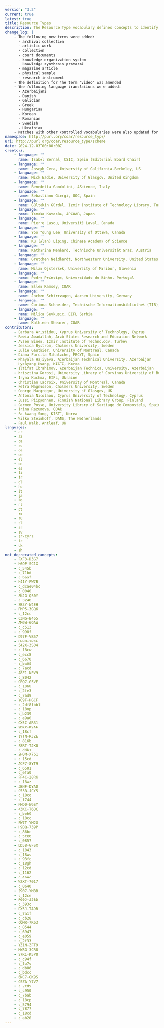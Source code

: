 ```yaml
---
version: "3.2"
current: true
latest: true
title: Resource Types
description: The Resource Type vocabulary defines concepts to identify the genre of a resource. Such resources, like publications, research data, audio and video objects, are typically deposited in institutional and thematic repositories or published in ejournals. This vocabulary supports a hierarchical model that relates narrower and broader concepts. Multilingual labels regard regional distinctions in language and term. Concepts of this vocabulary are mapped with terms and concepts of similar vocabularies and dictionaries.
change_log: |
    - The following new terms were added:
      - archival collection
      - artistic work
      - collection
      - court documents
      - knowledge organization system
      - knowledge synthesis protocol
      - magazine article
      - physical sample
      - research instrument
    - The definition for the term "video" was amended
    - The following language translations were added:
      - Azerbaijani
      - Danish
      - Galician
      - Greek
      - Hungarian
      - Korean
      - Romanian
      - Swedish
      - Ukrainian
    - Matches with other controlled vocabularies were also updated for all terms
namespace: http://purl.org/coar/resource_type/
uri: http://purl.org/coar/resource_type/scheme
date: 2024-12-03T00:00:00Z
creators:
    - language: ""
      name: Isabel Bernal, CSIC, Spain (Editorial Board Chair)
    - language: ""
      name: Joseph Cera, University of California-Berkeley, US
    - language: ""
      name: Mick Eadie, University of Glasgow, United Kingdom
    - language: ""
      name: Benedetta Gandolini, 4Science, Italy
    - language: ""
      name: Sebastiano Giorgi, UOC, Spain
    - language: ""
      name: Gültekin Gürdal, Izmir Institute of Technology Library, Turkey
    - language: ""
      name: Tomoko Kataoka, JPCOAR, Japan
    - language: ""
      name: Pierre Lasou, Université Laval, Canada
    - language: ""
      name: Yoo Young Lee, University of Ottawa, Canada
    - language: ""
      name: Ku (Alan) Liping, Chinese Academy of Science
    - language: ""
      name: Katharina Menhard, Technische Universität Graz, Austria
    - language: ""
      name: Gretchen Neidhardt, Northwestern University, United States
    - language: ""
      name: Milan Ojsteršek, University of Maribor, Slovenia
    - language: ""
      name: Pedro Príncipe, Universidade do Minho, Portugal
    - language: ""
      name: Ellen Ramsey, COAR
    - language: ""
      name: Jochen Schirrwagen, Aachen University, Germany
    - language: ""
      name: Corinna Schneider, Technische Informationsbibliothek (TIB), Germany
    - language: ""
      name: Milica Sevkusic, EIFL Serbia
    - language: ""
      name: Kathleen Shearer, COAR
contributors:
    - Barbara Aristidou, Cyprus University of Technology, Cyprus
    - Rawia Awadallah, Arab States Research and Education Network
    - Aysen Binen, Izmir Institute of Technology, Turkey
    - Jessica Byström, Chalmers University, Sweden
    - Julie Gauthier, University of Montreal, Canada
    - Diana Furcila Mihalache, FECYT, Spain
    - Khayala Hajiyeva, Azerbaijan Technical University, Azerbaijan
    - Hyekyong Hwang, KISTI, Korea
    - Iltifat Ibrahimov, Azerbaijan Technical University, Azerbaijan
    - Krisztina Korosi, University Library of Corvinus University of Budapest, Hungary
    - Iryna Kuchma, EIFL, Ukraine
    - Christian Lacroix, University of Montreal, Canada
    - Petra Magnusson, Chalmers University, Sweden
    - George Macgregor, University of Glasgow, UK
    - Antonia Nicolaou, Cyprus University of Technology, Cyprus
    - Jussi Piipponnen, Finnish National Library Group, Finland
    - Carmen Posse, University Library of Santiago de Compostela, Spain
    - Irina Razumova, COAR
    - Sa-kwang Song, KISTI, Korea
    - Wilko Steinhoff, DANS, The Netherlands
    - Paul Walk, Antleaf, UK
languages:
    - ar
    - az
    - ca
    - cs
    - da
    - de
    - el
    - en
    - es
    - fi
    - fr
    - gl
    - hu
    - it
    - ja
    - ko
    - nl
    - pt
    - ro
    - ru
    - sl
    - sr
    - sv
    - sr-cyrl
    - tr
    - uk
    - zh
not_deprecated_concepts:
    - FXF3-D3G7
    - H6QP-SC1X
    - c_545b
    - c_71bd
    - c_baaf
    - H41Y-FW7B
    - c_dcae04bc
    - c_0040
    - 8KJG-QS0Y
    - c_3248
    - SB3Y-W4EH
    - RMP5-3GQ6
    - c_12cc
    - 63NG-B465
    - AM6W-6QAW
    - c_c513
    - c_998f
    - D97F-VB57
    - QH80-2R4E
    - 542X-3S04
    - c_18cw
    - c_ecc8
    - c_6670
    - c_ba08
    - c_7acd
    - A8F1-NPV9
    - c_8042
    - GPQ7-G5VE
    - c_186u
    - c_2fe3
    - c_7ad9
    - YC9F-HGCF
    - c_2df8fbb1
    - c_18op
    - c_b239
    - c_e9a0
    - QX5C-AR31
    - 9DKX-KSAF
    - c_18cf
    - 1YTN-RJZE
    - c_816b
    - F8RT-TJK0
    - c_ddb1
    - 2H0M-X761
    - c_15cd
    - ACF7-8YT9
    - c_6501
    - c_efa0
    - FF4C-28RK
    - c_18wz
    - JBNF-DYAD
    - C53B-JCY5
    - c_18co
    - c_f744
    - NHD0-W6SY
    - 43KC-T6DC
    - c_beb9
    - c_18cc
    - BW7T-YM2G
    - H9BQ-739P
    - c_86bc
    - c_5ce6
    - c_0857
    - DD58-GFSX
    - c_1843
    - c_18ws
    - c_93fc
    - c_18gh
    - c_12cd
    - c_1162
    - c_46ec
    - W2XT-7017
    - c_0640
    - Z907-YMBB
    - c_12ce
    - R60J-J5BD
    - c_393c
    - DX5J-TA9R
    - c_7a1f
    - c_cb28
    - CQMR-7K63
    - c_8544
    - c_6947
    - c_e059
    - c_2f33
    - YZ1N-ZFT9
    - MW8G-3CR8
    - S7R1-K5P0
    - c_c94f
    - c_8a7e
    - c_db06
    - c_bdcc
    - 6NC7-GK9S
    - GSZA-Y7V7
    - c_2cd9
    - c_c950
    - c_7bab
    - c_18cp
    - c_5794
    - c_7877
    - c_18cd
    - c_ab20
---
```


